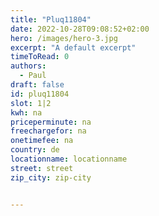 ```yaml
---
title: "Pluq11804"
date: 2022-10-28T09:08:52+02:00
hero: /images/hero-3.jpg
excerpt: "A default excerpt"
timeToRead: 0
authors:
  - Paul
draft: false
id: pluq11804
slot: 1|2
kwh: na
priceperminute: na
freechargefor: na
onetimefee: na
country: de
locationname: locationname
street: street
zip_city: zip-city


---
```

